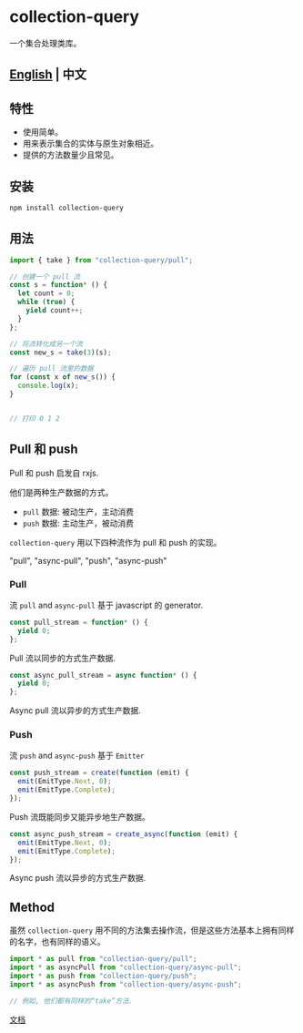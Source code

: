 # collection-query

一个集合处理类库。

[English](https://github.com/Iplaylf2/collection-query/blob/master/README.md) | 中文
-

## 特性

- 使用简单。
- 用来表示集合的实体与原生对象相近。
- 提供的方法数量少且常见。

## 安装

``` bash
npm install collection-query
```

## 用法

``` typescript
import { take } from "collection-query/pull";

// 创建一个 pull 流
const s = function* () {
  let count = 0;
  while (true) {
    yield count++;
  }
};

// 将流转化成另一个流
const new_s = take(3)(s);

// 遍历 pull 流里的数据
for (const x of new_s()) {
  console.log(x);
}


// 打印 0 1 2
```

## Pull 和 push

Pull 和 push 启发自 rxjs.

他们是两种生产数据的方式。
- `pull` 数据: 被动生产，主动消费
- `push` 数据: 主动生产，被动消费

`collection-query` 用以下四种流作为 pull 和 push 的实现。

"pull", "async-pull", "push", "async-push"

### Pull

流 `pull` and `async-pull` 基于 javascript 的 generator.

``` typescript
const pull_stream = function* () {
  yield 0;
};
```

Pull 流以同步的方式生产数据.

``` typescript
const async_pull_stream = async function* () {
  yield 0;
};
```

Async pull 流以异步的方式生产数据.

### Push

流 `push` and `async-push` 基于 `Emitter`

``` typescript
const push_stream = create(function (emit) {
  emit(EmitType.Next, 0);
  emit(EmitType.Complete);
});
```

Push 流既能同步又能异步地生产数据。

``` typescript
const async_push_stream = create_async(function (emit) {
  emit(EmitType.Next, 0);
  emit(EmitType.Complete);
});
```

Async push 流以异步的方式生产数据.

## Method

虽然 `collection-query` 用不同的方法集去操作流，但是这些方法基本上拥有同样的名字，也有同样的语义。

``` typescript
import * as pull from "collection-query/pull";
import * as asyncPull from "collection-query/async-pull";
import * as push from "collection-query/push";
import * as asyncPush from "collection-query/async-push";

// 例如, 他们都有同样的“take”方法.
```

[文档](https://github.com/Iplaylf2/collection-query/blob/master/doc/document.cn.md)